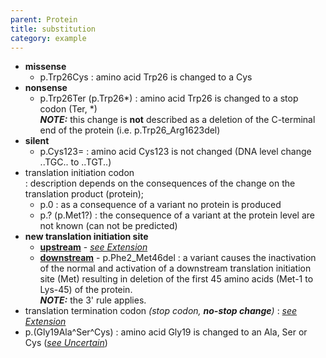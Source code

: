 ```yaml
---
parent: Protein
title: substitution
category: example
---
```


*	**missense**
	* 	p.Trp26Cys
	: 	amino acid Trp26 is changed to a Cys
*	**nonsense**
	*	p.Trp26Ter (p.Trp26\*)
    	:	amino acid Trp26 is changed to a stop codon (Ter, \*)<br>
        _**NOTE:**_ this change is **not** described as a deletion of the C-terminal end of the protein (i.e. p.Trp26\_Arg1623del)
*	**silent**
	* 	p.Cys123=
	:	amino acid Cys123 is not changed (DNA level change ..TGC.. to ..TGT..)
* 	translation initiation codon  
	:	description depends on the consequences of the change on the translation product (protein);
	*	p.0
	:	as a consequence of a variant no protein is produced
	*	p.? (p.Met1?)
    	:	the consequence of a variant at the protein level are not known (can not be predicted)
*	**new translation initiation site**
	*	**<u>upstream</u>**  -  [_see Extension_](/recommendations/protein/variant/extension)
	*	**<u>downstream</u>**  -  p.Phe2\_Met46del 
		:	a variant causes the inactivation of the normal and activation of a downstream translation initiation site (Met) resulting in deletion of the first 45 amino acids (Met-1 to Lys-45) of the protein.<br>
        	_**NOTE:**_ the 3' rule applies.
*	translation termination codon _(stop codon, **no-stop change**)_
	:	[_see Extension_](/recommendations/protein/variant/extension)
*	p.(Gly19Ala^Ser^Cys)
	:	amino acid Gly19 is changed to an Ala, Ser or Cys ([_see Uncertain_](/recommendations/uncertain/))
	
